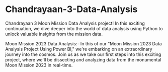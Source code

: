 # Chandrayaan-3-Data-Analysis
Chandrayaan 3 Moon Mission Data Analysis project! In this exciting continuation, we dive deeper into the world of data analysis using Python to unlock valuable insights from the mission data.

Moon Mission 2023 Data Analysis:-
In this  of our "Moon Mission 2023 Data Analysis Project Using Power BI," we're embarking on an extraordinary journey into the cosmos. Join us as we take our first steps into this exciting project, where we'll be dissecting and analyzing data from the monumental Moon Mission 2023 in real-time.

